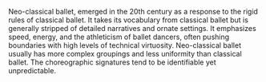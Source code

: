 
Neo-classical ballet, emerged in the 20th century as a response to the rigid rules of classical ballet. It takes its vocabulary from classical ballet but is generally stripped of detailed narratives and ornate settings. It emphasizes speed, energy, and the athleticism of ballet dancers, often pushing boundaries with high levels of technical virtuosity. Neo-classical ballet usually has more complex groupings and less uniformity than classical ballet. The choreographic signatures tend to be identifiable yet unpredictable.


